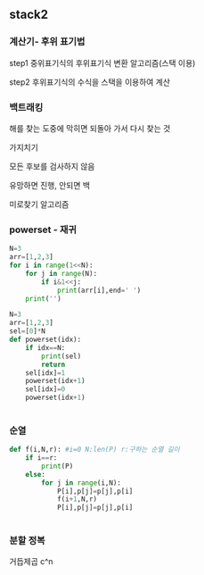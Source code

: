 ## stack2

### 계산기- 후위 표기법

step1 중위표기식의 후위표기식 변환 알고리즘(스택 이용)

step2 후위표기식의 수식을 스택을 이용하여 계산

### 백트래킹

해를 찾는 도중에 막히면 되돌아 가서 다시 찾는 것

가지치기

모든 후보를 검사하지 않음

유망하면 진행, 안되면 백

미로찾기 알고리즘

### powerset - 재귀

```python
N=3
arr=[1,2,3]
for i in range(1<<N):
    for j in range(N):
        if i&1<<j:
            print(arr[i],end=' ')
    print('')
```

```python
N=3
arr=[1,2,3]
sel=[0]*N
def powerset(idx):
    if idx==N:
        print(sel)
        return
    sel[idx]=1
    powerset(idx+1)
    sel[idx]=0
    powerset(idx+1)
    
```



### 순열

```python
def f(i,N,r): #i=0 N:len(P) r:구하는 순열 길이
    if i==r:
        print(P)
    else:
        for j in range(i,N):
            P[i],p[j]=p[j],p[i]
            f(i+1,N,r)
            P[i],p[j]=p[j],p[i]
            
```

### 분할 정복

거듭제곱 c^n 

